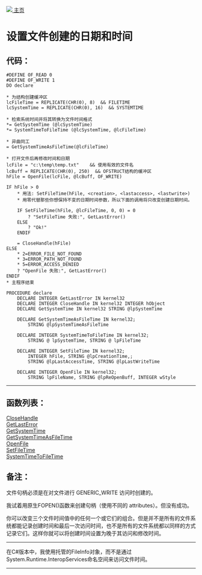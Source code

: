 [<img src="../images/home.png"> 主页 ](https://github.com/VFP9/Win32API)  

# 设置文件创建的日期和时间

## 代码：
```foxpro  
#DEFINE OF_READ 0
#DEFINE OF_WRITE 1
DO declare

* 为结构创建缓冲区
lcFileTime = REPLICATE(CHR(0), 8)  && FILETIME
lcSystemTime = REPLICATE(CHR(0), 16)  && SYSTEMTIME

* 检索系统时间并将其转换为文件时间格式
*= GetSystemTime (@lcSystemTime)
*= SystemTimeToFileTime (@lcSystemTime, @lcFileTime)

* 异曲同工
= GetSystemTimeAsFileTime(@lcFileTime)

* 打开文件后再修改时间和日期
lcFile = "c:\temp\temp.txt"    && 使用有效的文件名
lcBuff = REPLICATE(CHR(0), 250)  && OFSTRUCT结构的缓冲区
hFile = OpenFile(lcFile, @lcBuff, OF_WRITE)

IF hFile > 0
	* 用法: SetFileTime(hFile, <creation>, <lastaccess>, <lastwrite>)
	* 用零代替那些你想保持不变的日期时间参数，所以下面的调用将只改变创建日期时间。

	IF SetFileTime(hFile, @lcFileTime, 0, 0) = 0
		? "SetFileTime 失败:", GetLastError()
	ELSE
		? "Ok!"
	ENDIF

	= CloseHandle(hFile)
ELSE
	* 2=ERROR_FILE_NOT_FOUND
	* 3=ERROR_PATH_NOT_FOUND
	* 5=ERROR_ACCESS_DENIED
	? "OpenFile 失败:", GetLastError()
ENDIF
* 主程序结束

PROCEDURE declare
	DECLARE INTEGER GetLastError IN kernel32
	DECLARE INTEGER CloseHandle IN kernel32 INTEGER hObject
	DECLARE GetSystemTime IN kernel32 STRING @lpSystemTime

	DECLARE GetSystemTimeAsFileTime IN kernel32;
		STRING @lpSystemTimeAsFileTime

	DECLARE INTEGER SystemTimeToFileTime IN kernel32;
		STRING @ lpSystemTime, STRING @ lpFileTime

	DECLARE INTEGER SetFileTime IN kernel32;
		INTEGER hFile, STRING @lpCreationTime,;
		STRING @lpLastAccessTime, STRING @lpLastWriteTime

	DECLARE INTEGER OpenFile IN kernel32;
		STRING lpFileName, STRING @lpReOpenBuff, INTEGER wStyle  
```  
***  


## 函数列表：
[CloseHandle](../libraries/kernel32/CloseHandle.md)  
[GetLastError](../libraries/kernel32/GetLastError.md)  
[GetSystemTime](../libraries/kernel32/GetSystemTime.md)  
[GetSystemTimeAsFileTime](../libraries/kernel32/GetSystemTimeAsFileTime.md)  
[OpenFile](../libraries/kernel32/OpenFile.md)  
[SetFileTime](../libraries/kernel32/SetFileTime.md)  
[SystemTimeToFileTime](../libraries/kernel32/SystemTimeToFileTime.md)  

## 备注：
文件句柄必须是在对文件进行 GENERIC_WRITE 访问时创建的。  
  
我试着用原生FOPEN()函数来创建句柄（使用不同的 attributes）。但没有成功。 
  
你可以改变三个文件时间值中的任何一个或它们的组合。但是并不是所有的文件系统都能记录创建时间和最后一次访问时间，也不是所有的文件系统都以同样的方式记录它们。这样你就可以将创建时间设置为晚于其访问和修改时间。 
  
* * *  
在C#版本中，我使用托管的FileInfo对象，而不是通过System.Runtime.InteropServices命名空间来访问文件时间。 
  
***  

